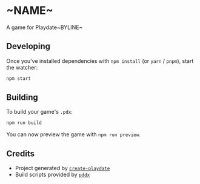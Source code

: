 # ~NAME~

A game for Playdate~BYLINE~

## Developing

Once you've installed dependencies with `npm install` (or `yarn` / `pnpm`), start the watcher:

```bash
npm start
```

## Building

To build your game's `.pdx`:

```bash
npm run build
```

You can now preview the game with `npm run preview`.

## Credits

- Project generated by [`create-playdate`](https://github.com/colingourlay/create-playdate)
- Build scripts provided by [`pddx`](https://github.com/colingourlay/pddx)
